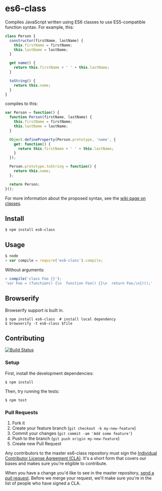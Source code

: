 # es6-class

Compiles JavaScript written using ES6 classes to use ES5-compatible function
syntax. For example, this:

```js
class Person {
  constructor(firstName, lastName) {
    this.firstName = firstName;
    this.lastName = lastName;
  }

  get name() {
    return this.firstName + ' ' + this.lastName;
  }

  toString() {
    return this.name;
  }
}
```

compiles to this:

```js
var Person = function() {
  function Person(firstName, lastName) {
    this.firstName = firstName;
    this.lastName = lastName;
  }

  Object.defineProperty(Person.prototype, 'name', {
    get: function() {
      return this.firstName + ' ' + this.lastName;
    }
  });

  Person.prototype.toString = function() {
    return this.name;
  };

  return Person;
}();
```

For more information about the proposed syntax, see the [wiki page on
classes](http://wiki.ecmascript.org/doku.php?id=strawman:maximally_minimal_classes).

## Install

```
$ npm install es6-class
```

## Usage

```js
$ node
> var compile = require('es6-class').compile;
```

Without arguments:

```js
> compile('class Foo {}');
'var Foo = (function() {\n  function Foo() {}\n  return Foo;\n})();'
```

## Browserify

Browserify support is built in.

```
$ npm install es6-class  # install local dependency
$ browserify -t es6-class $file
```

## Contributing

[![Build Status](https://travis-ci.org/square/es6-class.png?branch=master)](https://travis-ci.org/square/es6-class)

### Setup

First, install the development dependencies:

```
$ npm install
```

Then, try running the tests:

```
$ npm test
```

### Pull Requests

1. Fork it
2. Create your feature branch (`git checkout -b my-new-feature`)
3. Commit your changes (`git commit -am 'Add some feature'`)
4. Push to the branch (`git push origin my-new-feature`)
5. Create new Pull Request

Any contributors to the master es6-class repository must sign the [Individual
Contributor License Agreement (CLA)][cla].  It's a short form that covers our
bases and makes sure you're eligible to contribute.

[cla]: https://spreadsheets.google.com/spreadsheet/viewform?formkey=dDViT2xzUHAwRkI3X3k5Z0lQM091OGc6MQ&ndplr=1

When you have a change you'd like to see in the master repository, [send a pull
request](https://github.com/square/es6-class/pulls). Before we merge your
request, we'll make sure you're in the list of people who have signed a CLA.
